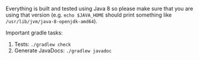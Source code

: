 Everything is built and tested using Java 8 so please make sure that you are using that version (e.g. `echo $JAVA_HOME` should print something like `/usr/lib/jvm/java-8-openjdk-amd64`).

Important gradle tasks:
1. Tests: `./gradlew check`
2. Generate JavaDocs: `./gradlew javadoc`
